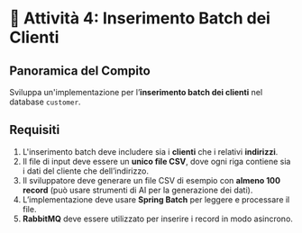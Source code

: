 # 📖 Attività 4: Inserimento Batch dei Clienti

## Panoramica del Compito

Sviluppa un'implementazione per l’**inserimento batch dei clienti** nel database `customer`.

## Requisiti

1. L'inserimento batch deve includere sia i **clienti** che i relativi **indirizzi**.
2. Il file di input deve essere un **unico file CSV**, dove ogni riga contiene sia i dati del cliente che dell’indirizzo.
3. Il sviluppatore deve generare un file CSV di esempio con **almeno 100 record** (può usare strumenti di AI per la generazione dei dati).
4. L’implementazione deve usare **Spring Batch** per leggere e processare il file.
5. **RabbitMQ** deve essere utilizzato per inserire i record in modo asincrono.
